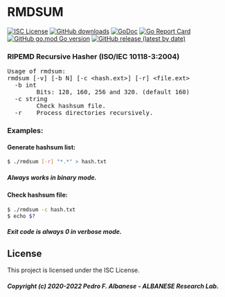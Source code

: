 # RMDSUM
[![ISC License](http://img.shields.io/badge/license-ISC-blue.svg)](https://github.com/pedroalbanese/rmdsum/blob/master/LICENSE.md) 
[![GitHub downloads](https://img.shields.io/github/downloads/pedroalbanese/rmdsum/total.svg?logo=github&logoColor=white)](https://github.com/pedroalbanese/rmdsum/releases)
[![GoDoc](https://godoc.org/github.com/pedroalbanese/rmdsum?status.png)](http://godoc.org/github.com/pedroalbanese/rmdsum)
[![Go Report Card](https://goreportcard.com/badge/github.com/pedroalbanese/rmdsum)](https://goreportcard.com/report/github.com/pedroalbanese/rmdsum)
[![GitHub go.mod Go version](https://img.shields.io/github/go-mod/go-version/pedroalbanese/rmdsum)](https://golang.org)
[![GitHub release (latest by date)](https://img.shields.io/github/v/release/pedroalbanese/rmdsum)](https://github.com/pedroalbanese/rmdsum/releases)
### RIPEMD Recursive Hasher (ISO/IEC 10118-3:2004)
<PRE>
Usage of rmdsum:
rmdsum [-v] [-b N] [-c &lt;hash.ext&gt;] [-r] &lt;file.ext&gt;
  -b int
        Bits: 128, 160, 256 and 320. (default 160)
  -c string
        Check hashsum file.
  -r    Process directories recursively.</PRE>
  
### Examples:

#### Generate hashsum list:
```sh
$ ./rmdsum [-r] "*.*" > hash.txt
```
##### Always works in binary mode. 

#### Check hashsum file:
```sh
$ ./rmdsum -c hash.txt
$ echo $?
```
##### Exit code is always 0 in verbose mode. 

## License

This project is licensed under the ISC License.
##### Copyright (c) 2020-2022 Pedro F. Albanese - ALBANESE Research Lab.
